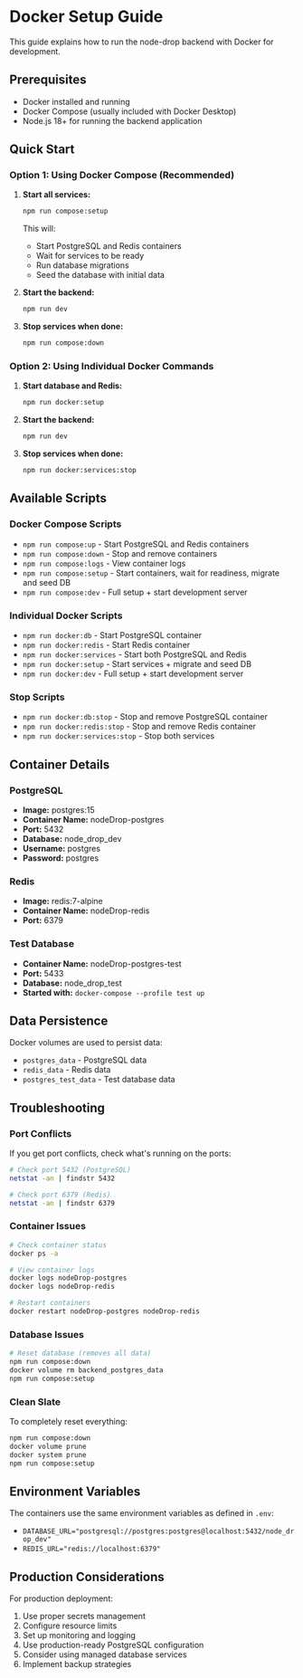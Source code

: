 # Docker Setup Guide

This guide explains how to run the node-drop backend with Docker for development.

## Prerequisites

- Docker installed and running
- Docker Compose (usually included with Docker Desktop)
- Node.js 18+ for running the backend application

## Quick Start

### Option 1: Using Docker Compose (Recommended)

1. **Start all services:**
   ```bash
   npm run compose:setup
   ```
   This will:
   - Start PostgreSQL and Redis containers
   - Wait for services to be ready
   - Run database migrations
   - Seed the database with initial data

2. **Start the backend:**
   ```bash
   npm run dev
   ```

3. **Stop services when done:**
   ```bash
   npm run compose:down
   ```

### Option 2: Using Individual Docker Commands

1. **Start database and Redis:**
   ```bash
   npm run docker:setup
   ```

2. **Start the backend:**
   ```bash
   npm run dev
   ```

3. **Stop services when done:**
   ```bash
   npm run docker:services:stop
   ```

## Available Scripts

### Docker Compose Scripts
- `npm run compose:up` - Start PostgreSQL and Redis containers
- `npm run compose:down` - Stop and remove containers
- `npm run compose:logs` - View container logs
- `npm run compose:setup` - Start containers, wait for readiness, migrate and seed DB
- `npm run compose:dev` - Full setup + start development server

### Individual Docker Scripts
- `npm run docker:db` - Start PostgreSQL container
- `npm run docker:redis` - Start Redis container
- `npm run docker:services` - Start both PostgreSQL and Redis
- `npm run docker:setup` - Start services + migrate and seed DB
- `npm run docker:dev` - Full setup + start development server

### Stop Scripts
- `npm run docker:db:stop` - Stop and remove PostgreSQL container
- `npm run docker:redis:stop` - Stop and remove Redis container
- `npm run docker:services:stop` - Stop both services

## Container Details

### PostgreSQL
- **Image:** postgres:15
- **Container Name:** nodeDrop-postgres
- **Port:** 5432
- **Database:** node_drop_dev
- **Username:** postgres
- **Password:** postgres

### Redis
- **Image:** redis:7-alpine
- **Container Name:** nodeDrop-redis
- **Port:** 6379

### Test Database
- **Container Name:** nodeDrop-postgres-test
- **Port:** 5433
- **Database:** node_drop_test
- **Started with:** `docker-compose --profile test up`

## Data Persistence

Docker volumes are used to persist data:
- `postgres_data` - PostgreSQL data
- `redis_data` - Redis data
- `postgres_test_data` - Test database data

## Troubleshooting

### Port Conflicts
If you get port conflicts, check what's running on the ports:
```bash
# Check port 5432 (PostgreSQL)
netstat -an | findstr 5432

# Check port 6379 (Redis)
netstat -an | findstr 6379
```

### Container Issues
```bash
# Check container status
docker ps -a

# View container logs
docker logs nodeDrop-postgres
docker logs nodeDrop-redis

# Restart containers
docker restart nodeDrop-postgres nodeDrop-redis
```

### Database Issues
```bash
# Reset database (removes all data)
npm run compose:down
docker volume rm backend_postgres_data
npm run compose:setup
```

### Clean Slate
To completely reset everything:
```bash
npm run compose:down
docker volume prune
docker system prune
npm run compose:setup
```

## Environment Variables

The containers use the same environment variables as defined in `.env`:
- `DATABASE_URL="postgresql://postgres:postgres@localhost:5432/node_drop_dev"`
- `REDIS_URL="redis://localhost:6379"`

## Production Considerations

For production deployment:
1. Use proper secrets management
2. Configure resource limits
3. Set up monitoring and logging
4. Use production-ready PostgreSQL configuration
5. Consider using managed database services
6. Implement backup strategies